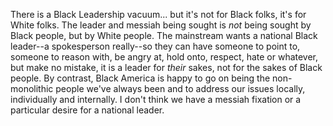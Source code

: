 There is a Black Leadership vacuum... but it's not for Black folks, it's for White folks. The leader and messiah being sought is *not* being sought by Black people, but by White people. The mainstream wants a national Black leader--a spokesperson really--so they can have someone to point to, someone to reason with, be angry at, hold onto, respect, hate or whatever, but make no mistake, it is a leader for *their* sakes, not for the sakes of Black people. By contrast, Black America is happy to go on being the non-monolithic people we've always been and to address our issues locally, individually and internally. I don't think we have a messiah fixation or a particular desire for a national leader.